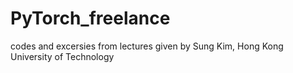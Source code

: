 # PyTorch_freelance

codes and excersies from lectures given by Sung Kim, Hong Kong University of Technology
